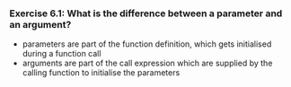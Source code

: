 ### Exercise 6.1: What is the difference between a parameter and an argument?
- parameters are part of the function definition, which gets initialised during a function call
- arguments are part of the call expression which are supplied by the calling function to initialise the parameters